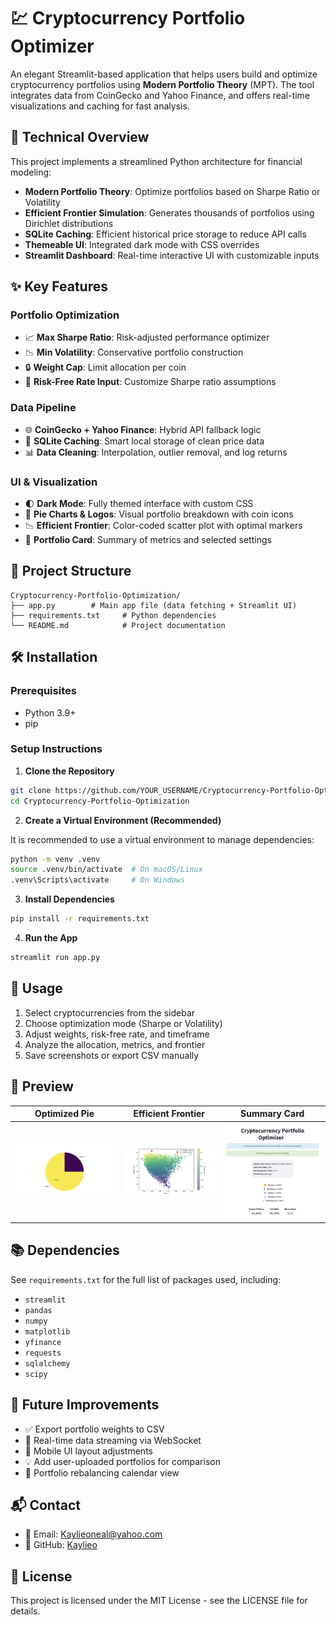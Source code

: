 
# 💹 Cryptocurrency Portfolio Optimizer

An elegant Streamlit-based application that helps users build and optimize cryptocurrency portfolios using **Modern Portfolio Theory** (MPT). The tool integrates data from CoinGecko and Yahoo Finance, and offers real-time visualizations and caching for fast analysis.

## 🔬 Technical Overview

This project implements a streamlined Python architecture for financial modeling:

- **Modern Portfolio Theory**: Optimize portfolios based on Sharpe Ratio or Volatility
- **Efficient Frontier Simulation**: Generates thousands of portfolios using Dirichlet distributions
- **SQLite Caching**: Efficient historical price storage to reduce API calls
- **Themeable UI**: Integrated dark mode with CSS overrides
- **Streamlit Dashboard**: Real-time interactive UI with customizable inputs

## ✨ Key Features

### Portfolio Optimization
- 📈 **Max Sharpe Ratio**: Risk-adjusted performance optimizer
- 📉 **Min Volatility**: Conservative portfolio construction
- 🔒 **Weight Cap**: Limit allocation per coin
- 🧠 **Risk-Free Rate Input**: Customize Sharpe ratio assumptions

### Data Pipeline
- 🌐 **CoinGecko + Yahoo Finance**: Hybrid API fallback logic
- 💾 **SQLite Caching**: Smart local storage of clean price data
- 📊 **Data Cleaning**: Interpolation, outlier removal, and log returns

### UI & Visualization
- 🌓 **Dark Mode**: Fully themed interface with custom CSS
- 🧩 **Pie Charts & Logos**: Visual portfolio breakdown with coin icons
- 📉 **Efficient Frontier**: Color-coded scatter plot with optimal markers
- 📇 **Portfolio Card**: Summary of metrics and selected settings

## 🔧 Project Structure

```
Cryptocurrency-Portfolio-Optimization/
├── app.py        # Main app file (data fetching + Streamlit UI)
├── requirements.txt     # Python dependencies
└── README.md            # Project documentation
```

## 🛠️ Installation

### Prerequisites
- Python 3.9+
- pip

### Setup Instructions

1. **Clone the Repository**
```bash
git clone https://github.com/YOUR_USERNAME/Cryptocurrency-Portfolio-Optimization.git
cd Cryptocurrency-Portfolio-Optimization
```

2. **Create a Virtual Environment (Recommended)**

It is recommended to use a virtual environment to manage dependencies:

```bash
python -m venv .venv
source .venv/bin/activate  # On macOS/Linux
.venv\Scripts\activate     # On Windows
```

3. **Install Dependencies**
```bash
pip install -r requirements.txt
```

4. **Run the App**
```bash
streamlit run app.py
```

## 🎯 Usage

1. Select cryptocurrencies from the sidebar
2. Choose optimization mode (Sharpe or Volatility)
3. Adjust weights, risk-free rate, and timeframe
4. Analyze the allocation, metrics, and frontier
5. Save screenshots or export CSV manually

## 📸 Preview

| Optimized Pie | Efficient Frontier | Summary Card |
|---------------|--------------------|---------------|
| ![](screenshots/optimized_pie.png) | ![](screenshots/efficient_frontier.png) | ![](screenshots/summary_card.png) |

## 📚 Dependencies

See `requirements.txt` for the full list of packages used, including:

- `streamlit`
- `pandas`
- `numpy`
- `matplotlib`
- `yfinance`
- `requests`
- `sqlalchemy`
- `scipy`

## 🚀 Future Improvements

- ✅ Export portfolio weights to CSV
- 📡 Real-time data streaming via WebSocket
- 📱 Mobile UI layout adjustments
- 💡 Add user-uploaded portfolios for comparison
- 🔁 Portfolio rebalancing calendar view

## 📬 Contact

- 📧 Email: Kaylieoneal@yahoo.com
- 🐙 GitHub: [Kaylieo](https://github.com/Kaylieo)

## 📜 License

This project is licensed under the MIT License - see the LICENSE file for details.
